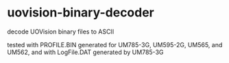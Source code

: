 # uovision-binary-decoder
decode UOVision binary files to ASCII

tested with PROFILE.BIN generated for UM785-3G, UM595-2G, UM565, and UM562, and with
LogFile.DAT generated by UM785-3G
